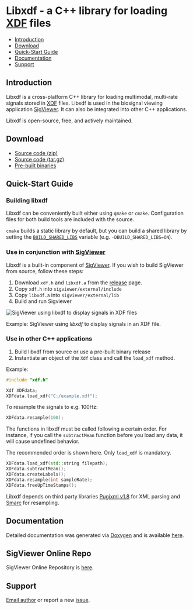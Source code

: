 # Libxdf - a C++ library for loading [XDF](https://github.com/sccn/xdf/wiki/Specifications "Extensible Data Format") files


* [Introduction](#intro)
* [Download](#download)
* [Quick-Start Guide](#quick)
* [Documentation](#doc)
* [Support](#support)


## <a name="intro"></a>Introduction

Libxdf is a cross-platform C++ library for loading multimodal, multi-rate signals stored in [XDF](https://github.com/sccn/xdf/wiki/Specifications  "Extensible Data Format") files.
Libxdf is used in the  biosignal viewing application [SigViewer](https://github.com/cbrnr/sigviewer). It can also be integrated into other
C++ applications.

Libxdf is open-source, free, and actively maintained.


## <a name="download"></a>Download

* [Source code (zip)](https://github.com/Yida-Lin/libxdf/archive/0.94.zip)
* [Source code (tar.gz)](https://github.com/Yida-Lin/libxdf/archive/0.94.tar.gz)
* [Pre-built binaries](https://github.com/Yida-Lin/libxdf/releases)

## <a name="quick"></a>Quick-Start Guide

### Building libxdf
Libxdf can be conveniently built either using `qmake` or `cmake`. Configuration files for both build tools are included with the source.

`cmake` builds a static library by default, but you can build a shared library
by setting the
[`BUILD_SHARED_LIBS`](https://cmake.org/cmake/help/latest/variable/BUILD_SHARED_LIBS.html)
variable (e.g. `-DBUILD_SHARED_LIBS=ON`).

### Use in conjunction with [SigViewer](https://github.com/cbrnr/sigviewer)

Libxdf is a built-in component of [SigViewer](https://github.com/cbrnr/sigviewer). If you wish to build SigViewer from source, follow these steps:

1. Download `xdf.h` and `libxdf.a` from the [release](https://github.com/Yida-Lin/libxdf/releases) page.
2. Copy `xdf.h` into `sigviewer/external/include`
3. Copy `libxdf.a` into `sigviewer/external/lib`
4. Build and run Sigviewer


![SigViewer using _libxdf_ to display signals in XDF files](docs/Example.png)

Example: SigViewer using _libxdf_ to display signals in an XDF file.

### Use in other C++ applications

1. Build libxdf from source or use a pre-built binary release
2. Instantiate an object of the `Xdf` class and call the `load_xdf` method.

Example:

```C++
#include "xdf.h"

Xdf XDFdata;
XDFdata.load_xdf("C:/example.xdf");
```

To resample the signals to e.g. 100Hz:

```C++
XDFdata.resample(100);
```

The functions in libxdf must be called following a certain order. For instance, if you call the `subtractMean` function before you load any data, it will cause undefined behavior.

The recommended order is shown here. Only `load_xdf` is mandatory.

```C++
XDFdata.load_xdf(std::string filepath);
XDFdata.subtractMean();
XDFdata.createLabels();
XDFdata.resample(int sampleRate);
XDFdata.freeUpTimeStamps();
```

Libxdf depends on third party libraries [Pugixml v1.8](http://pugixml.org/) for XML parsing and [Smarc](http://audio-smarc.sourceforge.net/) for resampling.

## <a name="doc"></a> Documentation
Detailed documentation was generated via [Doxygen](http://www.stack.nl/~dimitri/doxygen/index.html) and is available [here](docs/html/class_xdf.html).

## <a name="SigViewer"></a> SigViewer Online Repo
SigViewer Online Repository is [here](repository/Updates.xml).

## <a name="support"></a>Support

[Email author](mailto:yl3842@columbia.edu) or report a new [issue](https://github.com/Yida-Lin/libxdf/issues).
